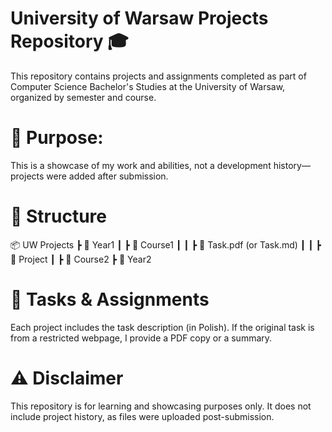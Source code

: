 # University of Warsaw Projects Repository 🎓

This repository contains projects and assignments completed as part of Computer Science Bachelor's Studies 
at the University of Warsaw, organized by semester and course.

# 🚀 Purpose:
This is a showcase of my work and abilities, not a development history—projects were added after submission.






# 📂 Structure
📦 UW Projects
 ┣ 📂 Year1
 ┃ ┣ 📂 Course1
 ┃ ┃ ┣ 📜 Task.pdf (or Task.md)
 ┃ ┃ ┣ 📂 Project
 ┃ ┣ 📂 Course2
 ┣ 📂 Year2

# 📝 Tasks & Assignments
Each project includes the task description (in Polish). If the original task is from a restricted webpage, I provide a PDF copy or a summary.

# ⚠️ Disclaimer
This repository is for learning and showcasing purposes only. It does not include project history, as files were uploaded post-submission.
